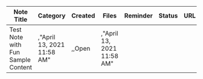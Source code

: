 |Note Title|Category|Created|Files|Reminder|Status|URL|Updated|
|---|---|---|---|---|---|---|---|
|Test Note with Fun Sample Content|,"April 13, 2021 11:58 AM"|,,Open|,"April 13, 2021 11:58 AM"|